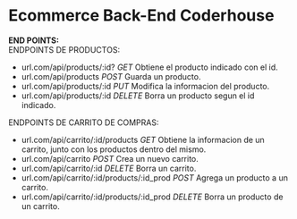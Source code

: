 # Ecommerce Back-End Coderhouse

**END POINTS:**<br>
ENDPOINTS DE PRODUCTOS:
- url.com/api/products/:id? *GET* Obtiene el producto indicado con el id. 
- url.com/api/products *POST* Guarda un producto. 
- url.com/api/products/:id *PUT* Modifica la informacion del producto. 
- url.com/api/products/:id *DELETE* Borra un producto segun el id indicado.

ENDPOINTS DE CARRITO DE COMPRAS:
- url.com/api/carrito/:id/products *GET* Obtiene la informacion de un carrito, junto con los productos dentro del mismo.
- url.com/api/carrito *POST* Crea un nuevo carrito.
- url.com/api/carrito/:id *DELETE* Borra un carrito.
- url.com/api/carrito/:id/products/:id_prod *POST* Agrega un producto a un carrito.
- url.com/api/carrito/:id/products/:id_prod *DELETE* Borra un producto de un carrito.

